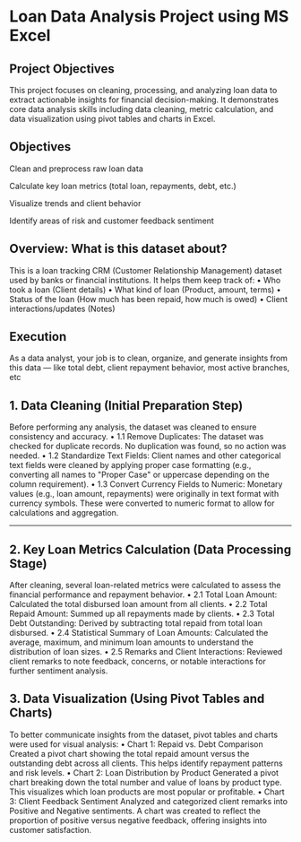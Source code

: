 # Loan Data Analysis Project using MS Excel
## Project Objectives
This project focuses on cleaning, processing, and analyzing loan data to extract actionable insights for financial decision-making. It demonstrates core data analysis skills including data cleaning, metric calculation, and data visualization using pivot tables and charts in Excel.
## Objectives
Clean and preprocess raw loan data

Calculate key loan metrics (total loan, repayments, debt, etc.)

Visualize trends and client behavior

Identify areas of risk and customer feedback sentiment
## Overview: What is this dataset about?
This is a loan tracking CRM (Customer Relationship Management) dataset used by banks or financial institutions. It helps them keep track of:
•	Who took a loan (Client details)
•	What kind of loan (Product, amount, terms)
•	Status of the loan (How much has been repaid, how much is owed)
•	Client interactions/updates (Notes)
## Execution
As a data analyst, your job is to clean, organize, and generate insights from this data — like total debt, client repayment behavior, most active branches, etc
## 1. Data Cleaning (Initial Preparation Step)
Before performing any analysis, the dataset was cleaned to ensure consistency and accuracy.
•	1.1 Remove Duplicates:
The dataset was checked for duplicate records. No duplication was found, so no action was needed.
•	1.2 Standardize Text Fields:
Client names and other categorical text fields were cleaned by applying proper case formatting (e.g., converting all names to "Proper Case" or uppercase depending on the column requirement).
•	1.3 Convert Currency Fields to Numeric:
Monetary values (e.g., loan amount, repayments) were originally in text format with currency symbols. These were converted to numeric format to allow for calculations and aggregation.
________________________________________
## 2. Key Loan Metrics Calculation (Data Processing Stage)
After cleaning, several loan-related metrics were calculated to assess the financial performance and repayment behavior.
•	2.1 Total Loan Amount:
Calculated the total disbursed loan amount from all clients.
•	2.2 Total Repaid Amount:
Summed up all repayments made by clients.
•	2.3 Total Debt Outstanding:
Derived by subtracting total repaid from total loan disbursed.
•	2.4 Statistical Summary of Loan Amounts:
Calculated the average, maximum, and minimum loan amounts to understand the distribution of loan sizes.
•	2.5 Remarks and Client Interactions:
Reviewed client remarks to note feedback, concerns, or notable interactions for further sentiment analysis.

## 3. Data Visualization (Using Pivot Tables and Charts)
To better communicate insights from the dataset, pivot tables and charts were used for visual analysis:
•	Chart 1: Repaid vs. Debt Comparison
Created a pivot chart showing the total repaid amount versus the outstanding debt across all clients. This helps identify repayment patterns and risk levels.
•	Chart 2: Loan Distribution by Product
Generated a pivot chart breaking down the total number and value of loans by product type. This visualizes which loan products are most popular or profitable.
•	Chart 3: Client Feedback Sentiment
Analyzed and categorized client remarks into Positive and Negative sentiments. A chart was created to reflect the proportion of positive versus negative feedback, offering insights into customer satisfaction.



